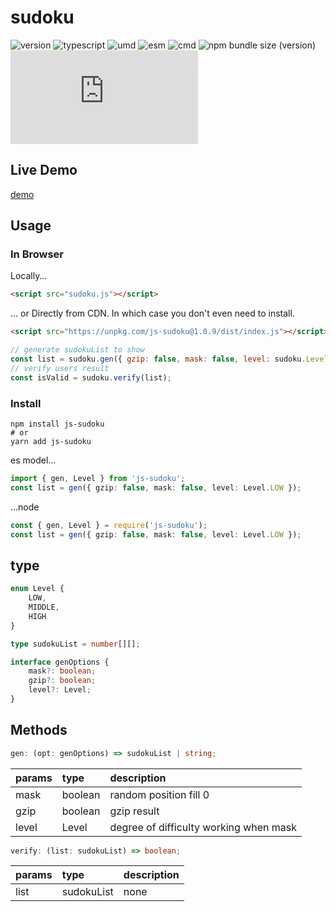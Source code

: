 # sudoku
![version](https://img.shields.io/github/package-json/v/happy-func/sudoku.js/main)
![typescript](https://img.shields.io/npm/types/js-sudoku)
![umd](https://img.shields.io/static/v1?label=build&message=umd&color=blue)
![esm](https://img.shields.io/static/v1?label=build&message=esm&color=blue)
![cmd](https://img.shields.io/static/v1?label=build&message=cmd&color=blue)
![npm bundle size (version)](https://img.shields.io/bundlephobia/min/js-sudoku/latest)
![GitHub Repo stars](https://img.shields.io/github/stars/happy-func/sudoku.js?style=social)

## Live Demo
[demo](https://happy-func.github.io/sudoku.js/)

## Usage
### In Browser
Locally…
```html
<script src="sudoku.js"></script>
```
… or Directly from CDN. In which case you don't even need to install.
```html
<script src="https://unpkg.com/js-sudoku@1.0.9/dist/index.js"></script>
```
```javascript
// generate sudokuList to show
const list = sudoku.gen({ gzip: false, mask: false, level: sudoku.Level.LOW });
// verify users result
const isValid = sudoku.verify(list);
```
### Install
```shell
npm install js-sudoku
# or
yarn add js-sudoku
```
es model...

```ts
import { gen, Level } from 'js-sudoku';
const list = gen({ gzip: false, mask: false, level: Level.LOW });
```

...node
```typescript
const { gen, Level } = require('js-sudoku');
const list = gen({ gzip: false, mask: false, level: Level.LOW });
```

## type

```typescript
enum Level {
    LOW,
    MIDDLE,
    HIGH
}

type sudokuList = number[][];

interface genOptions {
    mask?: boolean;
    gzip?: boolean;
    level?: Level;
}
```
## Methods

```typescript
gen: (opt: genOptions) => sudokuList | string;
```

| params  | type | description |
| :--- | :--- | :--- |
| mask | boolean | random position fill 0 |
| gzip | boolean | gzip result |
| level | Level | degree of difficulty working when mask |

```typescript
verify: (list: sudokuList) => boolean;
```

| params  | type | description |
| :--- | :--- | :--- |
| list | sudokuList | none |
